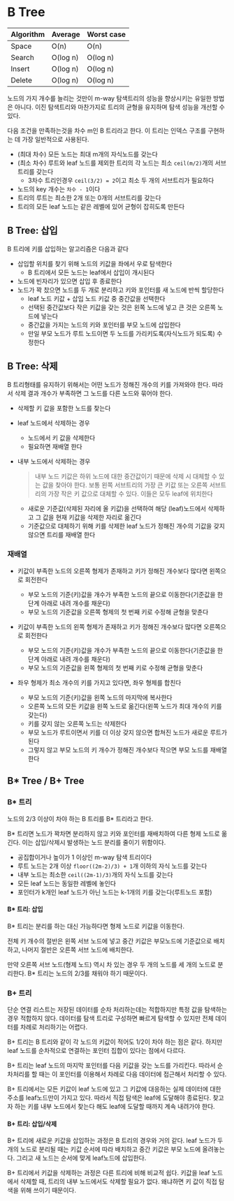 # B Tree

| Algorithm | Average | Worst case |
| --- | --- | --- |
| Space | O(n) | O(n) |
| Search | O(log n) | O(log n) |
| Insert | O(log n) | O(log n) |
| Delete | O(log n) | O(log n) |

노드의 가지 개수를 늘리는 것만이 m-way 탐색트리의 성능을 향상시키는 유일한 방법은 아니다.
이진 탐색트리와 마찬가지로 트리의 균형을 유지하며 탐색 성능을 개선할 수 있다.

다음 조건을 만족하는것을 차수 m인 B 트리라고 한다.
이 트리는 인덱스 구조를 구현하는 데 가장 일반적으로 사용된다.

- (최대 차수) 모든 노드는 최대 m개의 자식노드를 갖는다
- (최소 차수) 루트와 leaf 노드를 제외한 트리의 각 노드는 최소 `ceil(m/2)`개의 서브트리를 갖는다
  - 3차수 트리인경우 `ceil(3/2) = 2`이고 최소 두 개의 서브트리가 필요하다
- 노드의 key 개수는 `차수 - 1`이다
- 트리의 루트는 최소한 2개 또는 0개의 서브트리를 갖는다
- 트리의 모든 leaf 노드는 같은 레벨에 있어 균형이 잡히도록 만든다

## B Tree: 삽입

B 트리에 키를 삽입하는 알고리즘은 다음과 같다

- 삽입할 위치를 찾기 위해 노드의 키값을 좌에서 우로 탐색한다
  - B 트리에서 모든 노드는 leaf에서 삽입이 개시된다
- 노드에 빈자리가 있으면 삽입 후 종료한다
- 노드가 꽉 찼으면 노드를 두 개로 분리하고 키와 포인터를 새 노드에 반씩 할당한다
  - leaf 노드 키값 + 삽입 노드 키값 중 중간값을 선택한다
  - 선택된 중간값보다 작은 키값을 갖는 것은 왼쪽 노드에 넣고 큰 것은 오른쪽 노드에 넣는다
  - 중간값을 가지는 노드의 키와 포인터를 부모 노드에 삽입한다
  - 만일 부모 노드가 루트 노드이면 두 노드를 가리키도록(자식노드가 되도록) 수정한다

## B Tree: 삭제

B 트리형태를 유지하기 위해서는 어떤 노드가 정해진 개수의 키를 가져와야 한다.
따라서 삭제 결과 개수가 부족하면 그 노드를 다른 노드와 묶어야 한다.

- 삭제할 키 값을 포함한 노드를 찾는다

- leaf 노드에서 삭제하는 경우
  - 노드에서 키 값을 삭제한다
  - 필요하면 재배열 한다

- 내부 노드에서 삭제하는 경우
  > 내부 노드 키값은 하위 노드에 대한 중간값이기 때문에 삭제 시 대체할 수 있는 값을 찾아야 한다. 보통 왼쪽 서브트리의 가장 큰 키값 또는 오른쪽 서브트리의 가장 작은 키 값으로 대체할 수 있다. 이들은 모두 leaf에 위치한다
  - 새로운 기준값(삭제된 자리에 올 키값)을 선택하여 해당 (leaf)노드에서 삭제하고 그 값을 현재 키값을 삭제한 자리로 옮긴다
  - 기준값으로 대체하기 위해 키를 삭제한 leaf 노드가 정해진 개수의 기값을 갖지 않으면 트리를 재배열 한다

### 재배열

- 키값이 부족한 노드의 오른쪽 형제가 존재하고 키가 정해진 개수보다 많다면 왼쪽으로 회전한다
  - 부모 노드의 기준(키)값을 개수가 부족한 노드의 끝으로 이동한다(기준값을 한 단계 아래로 내려 개수를 채운다)
  - 부모 노드의 기준값을 오른쪽 형제의 첫 번째 키로 수정해 균형을 맞춘다

- 키값이 부족한 노드의 왼쪽 형제가 존재하고 키가 정해진 개수보다 많다면 오른쪽으로 회전한다
  - 부모 노드의 기준(키)값을 개수가 부족한 노드의 끝으로 이동한다(기준값을 한 단계 아래로 내려 개수를 채운다)
  - 부모 노드의 기준값을 왼쪽 형제의 첫 번째 키로 수정해 균형을 맞춘다

- 좌우 형제가 최소 개수의 키를 가지고 있다면, 좌우 형제를 합친다
  - 부모 노드의 기준(키)값을 왼쪽 노드의 마지막에 복사한다
  - 오른쪽 노드의 모든 키값을 왼쪽 노드로 옮긴다(왼쪽 노드가 최대 개수의 키를 갖는다)
  - 키를 갖지 않는 오른쪽 노드는 삭제한다
  - 부모 노드가 루트이면서 키를 더 이상 갖지 않으면 합쳐진 노드가 새로운 루트가 된다
  - 그렇지 않고 부모 노드의 키 개수가 정해진 개수보다 작으면 부모 노드를 재배열한다

## B* Tree / B+ Tree

### B* 트리

노드의 2/3 이상이 차야 하는 B 트리를 B* 트리라고 한다.

B* 트리면 노드가 꽉차면 분리하지 않고 키와 포인터를 재배치하여 다른 형제 노드로 옮긴다.
이는 삽입/삭제시 발생하는 노드 분리를 줄이기 위함이다.

- 공집합이거나 높이가 1 이상인 m-way 탐색 트리이다
- 루트 노드는 2개 이상 `floor((2m-2)/3) + 1`개 이하의 자식 노드를 갖는다
- 내부 노드는 최소한 `ceil((2m-1)/3)`개의 자식 노드를 갖는다
- 모든 leaf 노드는 동일한 레벨에 놓인다
- 포인터가 k개인 leaf 노드가 아닌 노드는 k-1개의 키를 갖는다(루트노드 포함)

#### B* 트리: 삽입

B* 트리는 분리를 하는 대신 가능하다면 형제 노드로 키값을 이동한다.

전체 키 개수의 절반은 왼쪽 서브 노드에 넣고 중간 키값은 부모노드에 기준값으로 배치하고,
나머지 절반은 오른쪽 서브 노드에 배치한다.

만약 오른쪽 서브 노드(형제 노드) 역시 차 있는 경우 두 개의 노드를 세 개의 노드로 분리한다.
B* 트리는 노드의 2/3를 채워야 하기 때문이다.

### B+ 트리

단순 연결 리스트는 저장된 데이터를 순차 처리하는데는 적합하지만 특정 값을 탐색하는경우 적합하지 않다.
데이터를 탐색 트리로 구성하면 빠르게 탐색할 수 있지만 전체 데이터를 차례로 처리하기는 어렵다.

B+ 트리는 B 트리와 같이 각 노드의 키값이 적어도 1/2이 차야 하는 점은 같다.
하지만 leaf 노드를 순차적으로 연결하는 포인터 집합이 있다는 점에서 다르다.

B+ 트리는 leaf 노드의 마지막 포인터를 다음 키값을 갖는 노드를 가리킨다.
따라서 순차처리를 할 때는 이 포인터를 이용해서 차례로 다음 데이터에 접근해서 처리할 수 있다.

B+ 트리에서는 모든 키값이 leaf 노드에 있고 그 키값에 대응하는 실제 데이터에 대한 주소를 leaf노드만이 가지고 있다.
따라서 직접 탐색은 leaf에 도달해야 종료된다.
찾고자 하는 키를 내부 노드에서 찾는다 해도 leaf에 도달할 때까지 계속 내려가야 한다.

#### B+ 트리: 삽입/삭제

B+ 트리에 새로운 키값을 삽입하는 과정은 B 트리의 경우와 거의 같다.
leaf 노드가 두 개의 노드로 분리될 때는 키값 순서에 따라 배치하고 중간 키값은 부모 노드에 올려놓는다.
그리고 새 노드는 순서에 맞게 leaf노드에 삽입한다.

B+ 트리에서 키값을 삭제하는 과정은 다른 트리에 비해 비교적 쉽다.
키값을 leaf 노드에서 삭제할 때, 트리의 내부 노드에서도 삭제할 필요가 없다.
왜냐하면 키 값이 직접 탐색을 위해 쓰이기 때문이다.
